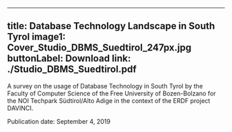 

---
title: Database Technology Landscape in South Tyrol
image1: Cover_Studio_DBMS_Suedtirol_247px.jpg
buttonLabel: Download
link: ./Studio_DBMS_Suedtirol.pdf
---

A survey on the usage of Database Technology in South Tyrol by the Faculty of Computer Science of the Free University of Bozen-Bolzano for the NOI Techpark Südtirol/Alto Adige in the context of the ERDF project DAVINCI.
<br>

Publication date: September 4, 2019